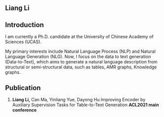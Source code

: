 ## Liang Li

## Introduction
I am currently a Ph.D. candidate at the University of Chinese Academy of Sciences (UCAS).

My primary interests include  Natural Language Process (NLP) and Natural Language Generation (NLG). Now, I focus on the data to text generation (Data-to-Text), which aims to generate a natural language description from structural or semi-structural data, such as tables, AMR graphs, Knowledge graphs.

## Publication
1. **Liang Li,** Can Ma, Yinliang Yue, Dayong Hu Improving Encoder by Auxiliary Supervision Tasks for Table-to-Text Generation **ACL2021 main conference**

